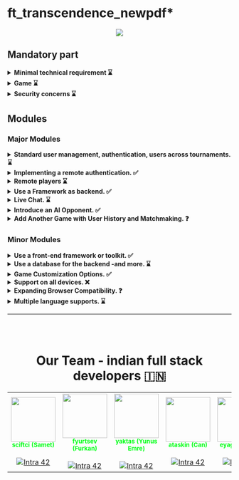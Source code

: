 # ft_transcendence_newpdf*

<p align="center">
    <img src="https://i.hizliresim.com/ctrhatw.png"/>
</p>



## Mandatory part

<details>
      <summary> <b> Minimal technical requirement ⌛</b></summary>
          <ul>
          <li>✅ The frontend should be developed using pure vanilla <b>Javascript.</b> </li>
          <li>⌛ Your website must be a <b>single-page application.</b> The user should be able to use the
<b>Back</b> and <b>Forward</b> buttons of the browser. </li>
          <li>✅ Your website must be compatible with the latest stable up-to-date version of
Google Chrome . </li>
          <li>⌛ The user should encounter no unhandled errors and no warnings when browsing the
website. </li>
          <li>⌛ Everything must be launched with a single command line to run an autonomous
container provided by Docker. Example : docker-compose up --build </li>
          </ul>
</details>

<details>
      <summary> <b> Game ⌛</b></summary>
      The main purpose of this website is to play Pong versus other players.
          <ul>
          <li>✅ Therefore, users must have the ability to participate in a live Pong game against
another player directly on the website. Both players will use the same keyboard.
The <b>Remote players module</b> can enhance this functionality with remote players.</li>
          <li>⌛ A player must be able to play against another player, but it should also be possible
to propose a <b>tournament.</b> This tournament will consist of multiple players who
can take turns playing against each other. You have flexibility in how you implement
the tournament, but it must clearly display who is playing against whom and the
order of the players. </li>
          <li>⌛ A <b>registration system</b> is required: at the start of a tournament, each player
must input their alias name. The aliases will be reset when a new tournament
begins. However, this requirement can be modified using the <b>Standard User
Management module.</b> </li>
          <li>⌛ There must be a <b>matchmaking system:</b> the tournament system organize the
matchmaking of the participants, and announce the next fight. </li>
          <li>✅ All players must adhere to the same rules, which includes having identical paddle
speed. This requirement also applies when using AI; the AI must exhibit the same
speed as a regular player. </li>
          <li>✅ The game itself must be developed in accordance with the default frontend con-
straints (as outlined above), or you may choose to utilize the <b>FrontEnd module</b>,
or you have the option to override it with the <b>Graphics module.</b> While the visual
aesthetics can vary, it must still capture the essence of the <b>original Pong</b> (1972). </li>
          </ul>
</details>

<details>
      <summary> <b> Security concerns ⌛</b></summary>
          <ul>
          <li>✅ Any password stored in your database, if applicable, must be <b>hashed.</b> </li>
          <li>✅ Your website must be protected against <b>SQL injections/XSS.</b> </li>
          <li>⌛ If you have a backend or any other features, it is mandatory to enable an HTTPS
connection for all aspects (Utilize wss instead of ws...). </li>
          <li>✅ You must implement some form of validation for forms and any user input, either
within the base page if no backend is used or on the server side if a backend is
employed. </li>
          </ul>
          <b>Please make sure you use a strong password hashing algorithm.</b><br>
<b>For obvious security reasons, any credentials, API keys, env
variables etc... must be saved locally in a .env file and ignored by
git. Publicly stored credentials will lead you directly to a failure
of the project.</b>
</details>

## Modules
### Major Modules

  <details>
      <summary> <b> Standard user management, authentication, users across  tournaments. ⌛</b></summary>
          <ul>
          <li>✅ Users can subscribe to  the website in a secure way. </li>
          <li>✅ Registered users can log  in in a secure way. </li>
          <li>✅ Users can select a  unique display name to play the tournaments. </li>
          <li>✅ Users can update their  information. </li>
          <li>✅ Users can upload an   avatar, with a default option if none is provided. </li>
          <li>✅ Users can add others as friends   and view their online status. </li>
          <li>✅ User profiles display stats,  such as wins and losses. </li>
          <li>✅ Each user has a <b>Match  History</b> including 1v1 games, dates, and relevant
          details, accessible to logged-in users.</li>
          </ul>
  </details>
  
  <details>
      <summary> <b>  Implementing a remote authentication. ✅</b></summary>
      In this major module, the goal is to implement the following  authentication system:
      <code>OAuth 2.0 authentication with 42</code>. Key features and objectives  include: <br>
      <b>Be carefull, the management of duplicate usernames/emails is at your
      discretion. You must provide a justification for your decision. </b>
          <ul>
          <li>✅ Integrate the   authentication system, allowing users to securely sign in. </li>
          <li>✅ Obtain the necessary  credentials and permissions from the authority to enable a secure  login. </li>
          <li>✅ Implement user-friendly   login and authorization flows that adhere to best practices and   security standards. </li>
          <li>✅ Ensure the secure   exchange of authentication tokens and user information between the web  application and the authentication provider. </li>
          </ul>
          This major module aims to get a remote user authentication, providing   users with
  a secure and convenient way to access the web application.
  </details>
  
  <details>
      <summary> <b> Remote players ⌛</b></summary>
      It is possible to have two distant players. Each player is located on a   separated
  computer, accessing the same website and playing the same Pong game. <br>
  💡 <i>Think about network issues, like unexpected disconnection or lag.
  You have to offer the best user experience possible. </i>
  </details>
  
  <details>
      <summary> <b> Use a Framework as backend. ✅</b></summary>
      In this major module, you are required to utilize a specific web framework  for your backend development, and that framework is <code>Django</code>.   <br>
  <i>You can create a backend without using the constraints of this module
  by using the default language/framework. However, this module will
  only be valid if you use the associated constraints. </i>
  </details>
  
  <details>
      <summary> <b> Live Chat. ⌛</b></summary>
      You have to create a chat for your users in this module:
          <ul>
          <li>⌛ The user should be able   to send <b>direct messages</b> to other users. </li>
          <li>⌛ The user should be able to block  other users. This way, they will see no more messages from the account   they blocked. </li>
          <li>⌛ The user should be able to  invite other users to play a Pong game through the chat interface. </li>
          <li>⌛ The tournament system should be   able to warn users expected for the next game. </li>
          <li>⌛ The user should be able   to access other players profiles through the chat interface. </li>
          </ul>
  </details>
  
  <details>
      <summary> <b> Introduce an AI Opponent. ✅</b></summary>
      In this major module, the objective is to incorporate an AI player into   the game. Notably, the use of the <b>A* algorithm</b> is not permitted for  this task. Key features and goals include:
          <ul>
          <li>✅ Develop an AI opponent  that provides a challenging and engaging gameplay experience for   users. </li>
          <li>✅ The AI must replicate   human behavior, meaning that in your AI implementation, you must  simulate keyboard input. The constraint here is that the AI can only   refresh its view of the game once per second, requiring it to   anticipate bounces and other actions. </li>
          <li>✅ The AI must utilize power-ups if you have chosen to implement the  Game customization options module.</li>
          <li>✅ Implement AI logic and  decision-making processes that enable the AI player to make  intelligent and strategic moves. </li>
          <li>✅ Explore alternative   algorithms and techniques to create an effective AI player without  relying on A*. </li>
          <li>✅ Ensure that the AI adapts to  different gameplay scenarios and user interactions. </li>
          </br>
          <b>This major module aims to enhance the game by introducing an AI   opponent that adds excitement and competitiveness without relying on  the A* algorithm.</b>
          </ul>
  </details>
  
  <details>
      <summary> <b> Add Another Game with User History and Matchmaking. ❓</b></summary>
      In this major module, the objective is to introduce a new game, distinct  from Pong, and incorporate features such as user history tracking and  matchmaking. Key features and goals include:
          <ul>
          <li>❓ Develop a new, engaging game to   diversify the platform’s offerings and entertain users. </li>
          <li>❓ Implement user history tracking   to record and display individual user’s gameplay statistics. </li>
          <li>❓ Create a matchmaking system to  allow users to find opponents and participate in fair and balanced   matches. </li>
          <li>❓ Ensure that user game history   and matchmaking data are stored securely and remain up-to-date. </li>
          <li>❓ Optimize the performance and  responsiveness of the new game to provide an enjoyable user  experience. Regularly update and maintain the game to fix bugs, add  new features, and enhance gameplay. </li>
          </ul>
          This major module aims to expand your platform by introducing a new   game, enhancing user engagement with gameplay history, and  facilitating matchmaking for an enjoyable gaming experience.
  </details>
  
  ### Minor Modules
  
  <details>
      <summary> <b> Use a front-end framework or toolkit. ✅</b></summary>
      Your frontend development will utilize the <code>Bootstrap toolkit.</code>  <br>
      <i>You can create a front-end without using the constraints of this module  by using the default language/framework. However, this module will only be   valid if you use the associated constraints.</i>
  </details>
  
  <details>
      <summary> <b> Use a database for the backend -and more. ⌛</b></summary>
      The designated database for all DB instances in your project is   <code>PostgreSQL</code>. This choice guarantees data consistency and  compatibility across all project components and may be a prerequisite for  other modules, such as the <b>backend Framework module</b>.
  </details>
  
  <details>
      <summary> <b> Game Customization Options. ✅</b></summary>
      In this minor module, the goal is to provide customization options for all  available games on the platform. Key features and objectives include:
          <ul>
          <li>✅ Offer customization features,   such as power-ups, attacks, or different maps, that enhance the   gameplay experience. </li>
          <li>✅ Allow users to choose a default   version of the game with basic features if they prefer a simpler  experience. </li>
          <li>✅ Ensure that customization   options are available and applicable to all games offered on the  platform. </li>
          <li>✅ Implement user-friendly settings  menus or interfaces for adjusting game parameters. </li>
          <li>✅ Maintain consistency in   customization features across all games to provide a unified user   experience. </li>
          </ul>
          This module aims to give users the flexibility to tailor their gaming   experience across all available games by providing a variety of   customization options while also offering a default version for those   who prefer a straightforward gameplay experience.
  </details>
  
  <details>
      <summary> <b> Support on all devices. ❌</b></summary>
      In this module, the main focus is to ensure that your website works   seamlessly on all types of devices. Key features and objectives include:
          <ul>
          <li>✅ Make sure the website is  responsive, adapting to different screen sizes and orientations,   ensuring a consistent user experience on desktops, laptops, tablets,  and smartphones. </li>
          <li>❌ Ensure that users can easily  navigate and interact with the website using different input methods,  such as touchscreens, keyboards, and mice, depending on the device   they are using. </li>
          </ul>
          This module aims to provide a consistent and user-friendly experience   on all devices, maximizing accessibility and user satisfaction.
  </details>
  
  <details>
      <summary> <b> Expanding Browser Compatibility. ❓</b></summary>
      In this minor module, the objective is to enhance the compatibility of the  web application by adding support for an additional web browser. Key   features and objectives include:
          <ul>
          <li>❓ Extend browser support to   include an additional web browser, ensuring that users can access and   use the application seamlessly. </li>
          <li>❓ Conduct thorough testing and  optimization to ensure that the web application functions correctly  and displays correctly in the newly supported browser. </li>
          <li>❓ Address any compatibility issues  or rendering discrepancies that may arise in the added web browser. </li>
          <li>❓ Ensure a consistent user  experience across all supported browsers, maintaining usability and  functionality. </li>
          </ul>
          This minor module aims to broaden the accessibility of the web  application by supporting an additional web browser, providing users   with more choices for their browsing experience.
  </details>
  
  <details>
      <summary> <b> Multiple language supports. ⌛</b></summary>
      In this minor module, the objective is to ensure that your website  supports multiple languages to cater to a diverse user base. Key features  and goals include:
          <ul>
          <li>⌛ Implement support for a minimum   of three languages on the website to accommodate a broad audience. </li>
          <li>⌛ Provide a language switcher or  selector that allows users to easily change the website’s language   based on their preferences. </li>
          <li>⌛ Translate essential website   content, such as navigation menus, headings, and key information, into  the supported languages. </li>
          <li>⌛ Ensure that users can navigate  and interact with the website seamlessly, regardless of the selected   language. </li>
          <li>⌛ Consider using language packs or  localization libraries to simplify the translation process and   maintain consistency across different languages. </li>
          <li>⌛ Allow users to set their  preferred language as a default choice for subsequent visits to the  website. </li>
          </ul>
          This minor module aims to enhance the accessibility and inclusivity of  your website by offering content in multiple languages, making it more   user-friendly for a diverse international audience.
  </details>


<hr>
<br>
<br>
<center>
<h1> Our Team - indian full stack developers 🇮🇳</h1>

<table class="ourteam">
  <tr>
    <td align="center"><a href="https://github.com/temasictfic/" style="text-decoration:none; color: #00ff15;"><img src="https://i.hizliresim.com/mu0ink4.jpg" width="100px;" alt=""/><br /><sub><b>sciftci (Samet)</b></sub></a><br />
    <br><a href="https://profile.intra.42.fr/users/sciftci" title="Intra 42"><img src="https://img.shields.io/badge/Kocaeli-FFFFFF?style=plastic&logo=42&logoColor=000000" alt="Intra 42"/></a></td>
    <td align="center"><a href="https://github.com/fyurtsev/" style="text-decoration:none; color: #00ff15;"><img src="https://i.hizliresim.com/ij9ktl2.jpeg" width="100px;" alt=""/><br /><sub><b>fyurtsev (Furkan)</b></sub></a><br /><br>
    <a href="https://profile.intra.42.fr/users/fyurtsev" title="Intra 42"><img src="https://img.shields.io/badge/Kocaeli-FFFFFF?style=plastic&logo=42&logoColor=000000" alt="Intra 42"/></a></td>
    <td align="center"><a href="https://github.com/yeaktas/" style="text-decoration:none; color: #00ff15;"><img src="https://avatars.githubusercontent.com/u/96894640?v=4" width="100px;" alt=""/><br /><sub><b>yaktas (Yunus Emre)</b></sub></a><br /><br>
    <a href="https://profile.intra.42.fr/users/yaktas" title="Intra 42"><img src="https://img.shields.io/badge/Kocaeli-FFFFFF?style=plastic&logo=42&logoColor=000000" alt="Intra 42"/></a></td>
    <td align="center"><a href="https://github.com/cantaskin/" style="text-decoration:none; color: #00ff15;"><img src="https://avatars.githubusercontent.com/u/94763376?v=4" width="100px;" alt=""/><br /><sub><b>ataskin (Can) </b></sub></a><br /><br>
    <a href="https://profile.intra.42.fr/users/ataskin" title="Intra 42"><img src="https://img.shields.io/badge/Kocaeli-FFFFFF?style=plastic&logo=42&logoColor=000000" alt="Intra 42"/></a></td>
    <td align="center"><a href="https://github.com/fleizean/" style="text-decoration:none; color: #00ff15;"><img src="https://avatars.githubusercontent.com/u/66090171?v=4" width="100px;" alt=""/><br /><sub><b>eyagiz (Enes)</b></sub></a><br /><br>
    <a href="https://profile.intra.42.fr/users/eyagiz" title="Intra 42"><img src="https://img.shields.io/badge/Kocaeli-FFFFFF?style=plastic&logo=42&logoColor=000000" alt="Intra 42"/></a></td>
  </tr>
</table>
</center>

